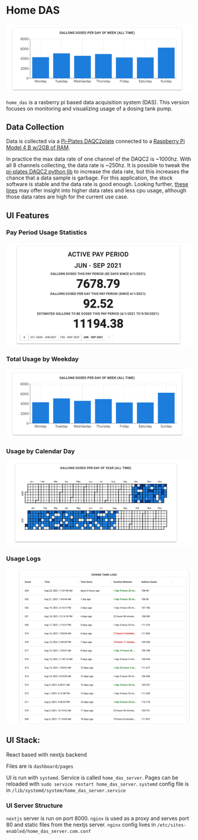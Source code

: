 # Home DAS

![Home Das Bar Chart](screenshots/bar_chart.png)

`home_das` is a rasberry pi based data acquisition system (DAS). This version focuses on monitoring and visualizing usage of a dosing tank pump.

## Data Collection

Data is collected via a [Pi-Plates DAQC2plate](https://pi-plates.com/daqc2r1/) connected to a [Raspberry Pi Model 4 B w/2GB of RAM](https://www.raspberrypi.org/products/raspberry-pi-4-model-b/).

In practice the max data rate of one channel of the DAQC2 is ~1000hz. With all 8 channels collecting, the data rate is ~250hz. It is possible to tweak the [pi-plates DAQC2 python lib](https://github.com/pi-plates/PYTHONmodules/blob/master/DAQC2plate.py) to increase the data rate, but this increases the chance that a data sample is garbage. For this application, the stock software is stable and the data rate is good enough. Looking further, [these lines](https://github.com/pi-plates/PYTHONmodules/blob/master/DAQC2plate.py#L226-L309) may offer insight into higher data rates and less cpu usage, although those data rates are high for the current use case.

## UI Features

### Pay Period Usage Statistics

![Home Das Pay Period Usage](screenshots/usage.png)

### Total Usage by Weekday

![Home Das Total Usage Bar Chart](screenshots/bar_chart.png)

### Usage by Calendar Day

![Home Das Usage By Calendar Day](screenshots/calendar_graph.png)

### Usage Logs

![Home Das Usage Logs](screenshots/logs.png)

## UI Stack:

React based with nextjs backend

Files are is `dashboard/pages`

UI is run with `systemd`. Service is called `home_das_server`. Pages can be reloaded with `sudo service restart home_das_server`. `systemd` config file is in `/lib/systemd/system/home_das_server.service`

### UI Server Structure

`nextjs` server is run on port 8000. `nginx` is used as a proxy and serves port 80 and static files from the nextjs server. `nginx` config lives in `/etc/sites-enabled/home_das_server.com.conf`
